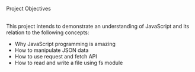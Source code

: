 Project Objectives<br><br>

This project intends to demonstrate an understanding of JavaScript and its relation to the following concepts:<br>
* Why JavaScript programming is amazing<br>
* How to manipulate JSON data<br>
* How to use request and fetch API<br>
* How to read and write a file using fs module

